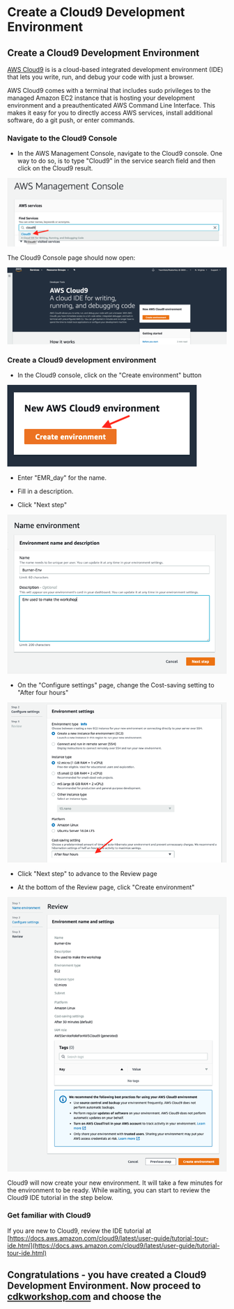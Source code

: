 # Create a Cloud9 Development Environment

## Create a Cloud9 Development Environment

[AWS Cloud9](https://aws.amazon.com/cloud9/) is is a cloud-based integrated development environment (IDE) that lets you write, run, and debug your code with just a browser.

AWS Cloud9 comes with a terminal that includes sudo privileges to the managed Amazon EC2 instance that is hosting your development environment and a preauthenticated AWS Command Line Interface. This makes it easy for you to directly access AWS services, install additional software, do a git push, or enter commands.

### Navigate to the Cloud9 Console

* In the AWS Management Console, navigate to the Cloud9 console.  One way to do so, is to type "Cloud9" in the service search field and then click on the Cloud9 result.

![screenshot](images/C900.png)

The Cloud9 Console page should now open:

![screenshot](images/C90.png)

### Create a Cloud9 development environment

* In the Cloud9 console, click on the "Create environment" button 

![screenshot](images/C901.png)

* Enter "EMR_day" for the name.

* Fill in a description.

* Click "Next step"

![screenshot](images/C91-new.png)

* On the "Configure settings" page, change the Cost-saving setting to "After four hours"

![screenshot](images/C92.png)

* Click "Next step" to advance to the Review page

* At the bottom of the Review page, click "Create environment"

![screenshot](images/C93-new.png)

Cloud9 will now create your new environment.  It will take a few minutes for the environment to be ready.   While waiting, you can start to review the Cloud9 IDE tutorial in the step below.

### Get familiar with Cloud9
If you are new to Cloud9, review the IDE tutorial at [https://docs.aws.amazon.com/cloud9/latest/user-guide/tutorial-tour-ide.html](https://docs.aws.amazon.com/cloud9/latest/user-guide/tutorial-tour-ide.html)

## Congratulations - you have created a Cloud9 Development Environment. Now proceed to [cdkworkshop.com](http://cdkworkshop.com) and choose the 
